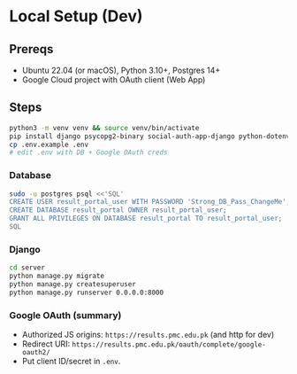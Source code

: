 # Local Setup (Dev)

## Prereqs
- Ubuntu 22.04 (or macOS), Python 3.10+, Postgres 14+
- Google Cloud project with OAuth client (Web App)

## Steps
```bash
python3 -m venv venv && source venv/bin/activate
pip install django psycopg2-binary social-auth-app-django python-dotenv gunicorn
cp .env.example .env
# edit .env with DB + Google OAuth creds
```

### Database
```bash
sudo -u postgres psql <<'SQL'
CREATE USER result_portal_user WITH PASSWORD 'Strong_DB_Pass_ChangeMe';
CREATE DATABASE result_portal OWNER result_portal_user;
GRANT ALL PRIVILEGES ON DATABASE result_portal TO result_portal_user;
SQL
```

### Django
```bash
cd server
python manage.py migrate
python manage.py createsuperuser
python manage.py runserver 0.0.0.0:8000
```

### Google OAuth (summary)
- Authorized JS origins: `https://results.pmc.edu.pk` (and http for dev)
- Redirect URI: `https://results.pmc.edu.pk/oauth/complete/google-oauth2/`
- Put client ID/secret in `.env`.
